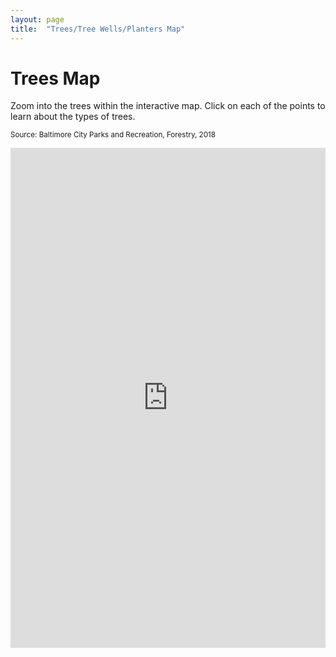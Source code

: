```yaml
---
layout: page
title:  "Trees/Tree Wells/Planters Map"
---
```


# Trees Map
Zoom into the trees within the interactive map. Click on each of the points to learn about the types of trees.

<small>Source: Baltimore City Parks and Recreation, Forestry, 2018</small>

<iframe  
  src="https://baltimore.maps.arcgis.com/apps/instant/interactivelegend/index.html?appid=59cd10dcea9e4c9281b401e035349704"  
  width="100%"  
  height="800"  
  frameborder="0"  
  allowfullscreen> 
</iframe>





















